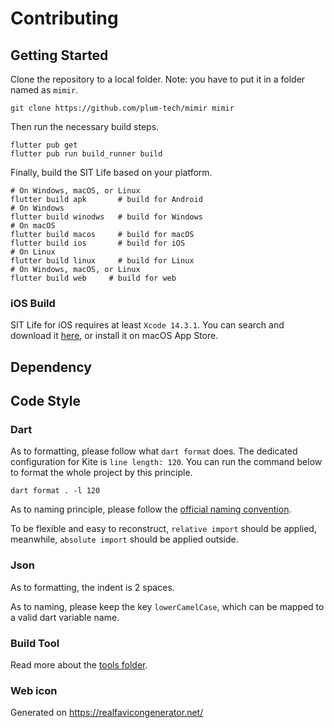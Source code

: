 # Contributing

## Getting Started

Clone the repository to a local folder.
Note: you have to put it in a folder named as `mimir`.

``` shell
git clone https://github.com/plum-tech/mimir mimir
```

Then run the necessary build steps.

``` shell
flutter pub get
flutter pub run build_runner build
```

Finally, build the SIT Life based on your platform.

```shell
# On Windows, macOS, or Linux
flutter build apk       # build for Android
# On Windows
flutter build winodws   # build for Windows
# On macOS
flutter build macos     # build for macOS
flutter build ios       # build for iOS
# On Linux
flutter build linux     # build for Linux
# On Windows, macOS, or Linux
flutter build web     # build for web
```

### iOS Build

SIT Life for iOS requires at least `Xcode 14.3.1`.
You can search and download it [here](https://developer.apple.com/download/all/?q=Xcode),
or install it on macOS App Store.

## Dependency

## Code Style

### Dart

As to formatting, please follow what `dart format` does.
The dedicated configuration for Kite is `line length: 120`.
You can run the command below to format the whole project by this principle.

```shell
dart format . -l 120
```

As to naming principle, please follow
the [official naming convention](https://dart.dev/guides/language/effective-dart/style).

To be flexible and easy to reconstruct,
`relative import` should be applied, meanwhile, `absolute import` should be applied outside.

### Json

As to formatting, the indent is 2 spaces.

As to naming, please keep the key `lowerCamelCase`,
which can be mapped to a valid dart variable name.

### Build Tool

Read more about the [tools folder](/tools).

### Web icon

Generated on https://realfavicongenerator.net/
